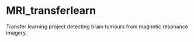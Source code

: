 # MRI_transferlearn
Transfer learning project detecting brain tumours from magnetic resonance imagery.
